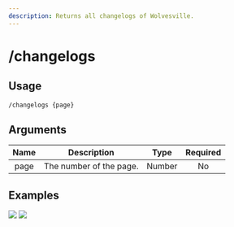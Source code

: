 ```yaml
---
description: Returns all changelogs of Wolvesville.
---
```


# /changelogs

## Usage

```
/changelogs {page}
```

## Arguments

| Name | Description             | Type   | Required |
| :--: | :---------------------: | :----: | :------: |
| page | The number of the page. | Number | No       |

## Examples

![](https://forkman.vercel.app/_media/examples/changelogs-0.png)
![](https://forkman.vercel.app/_media/examples/changelogs-1.png)
